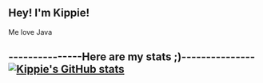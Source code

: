 ## Hey! I'm Kippie!
Me love Java

---------------Here are my stats ;)---------------
[![Kippie's GitHub stats](https://github-readme-stats.vercel.app/api?username=Kipp-ie)](https://github.com/anuraghazra/github-readme-stats)
--------------------------------------------------
